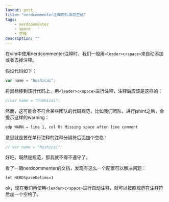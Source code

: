 ```yaml
---
layout: post
title: "nerdcommenter注释符后添加空格"
tags:
    - nerdcommenter
    - space
    - 空格
description: ""
---
```


在vim中使用nerdcommenter注释时，我们一般用`<leader>c<space>`来自动添加或者去掉注释。

假设代码如下：

```javascript
var name = "hushicai";
```

将鼠标移到该行代码上，用`<leader>c<space>`进行注释，注释后应该是这样的：

```javascript
//var name = "hushicai";
```

然而，这可能会不符合某些团队的代码规范，比如我们团队，进行jshint之后，会提示这样的warning：

```bash
edp WARN → line 1, col 0: Missing space after line comment
```

意思就是要在单行注释的注释分隔符后面加个空格：

```javascript
// var name = "hushicai";
```

好吧，既然是规范，那我就不得不遵守了。

看了一眼nerdcommenter的文档，发现有这么一个配置可以解决问题：

```vim
let NERDSpaceDelims=1
```

ok，现在我们再使用`<leader>c<space>`进行自动注释，就可以按照规范在注释符后加一个空格了。
